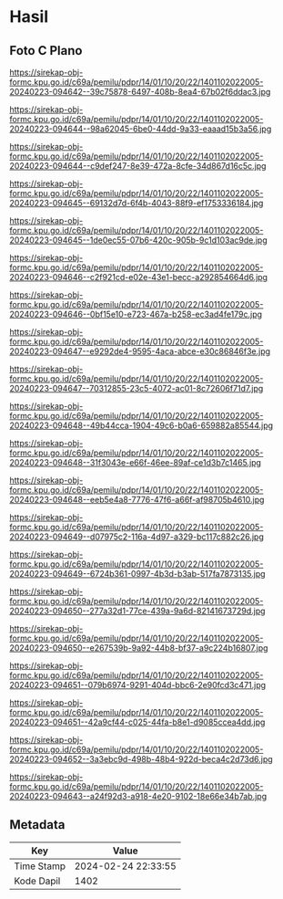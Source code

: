 # Hasil

## Foto C Plano

https://sirekap-obj-formc.kpu.go.id/c69a/pemilu/pdpr/14/01/10/20/22/1401102022005-20240223-094642--39c75878-6497-408b-8ea4-67b02f6ddac3.jpg

https://sirekap-obj-formc.kpu.go.id/c69a/pemilu/pdpr/14/01/10/20/22/1401102022005-20240223-094644--98a62045-6be0-44dd-9a33-eaaad15b3a56.jpg

https://sirekap-obj-formc.kpu.go.id/c69a/pemilu/pdpr/14/01/10/20/22/1401102022005-20240223-094644--c9def247-8e39-472a-8cfe-34d867d16c5c.jpg

https://sirekap-obj-formc.kpu.go.id/c69a/pemilu/pdpr/14/01/10/20/22/1401102022005-20240223-094645--69132d7d-6f4b-4043-88f9-ef1753336184.jpg

https://sirekap-obj-formc.kpu.go.id/c69a/pemilu/pdpr/14/01/10/20/22/1401102022005-20240223-094645--1de0ec55-07b6-420c-905b-9c1d103ac9de.jpg

https://sirekap-obj-formc.kpu.go.id/c69a/pemilu/pdpr/14/01/10/20/22/1401102022005-20240223-094646--c2f921cd-e02e-43e1-becc-a292854664d6.jpg

https://sirekap-obj-formc.kpu.go.id/c69a/pemilu/pdpr/14/01/10/20/22/1401102022005-20240223-094646--0bf15e10-e723-467a-b258-ec3ad4fe179c.jpg

https://sirekap-obj-formc.kpu.go.id/c69a/pemilu/pdpr/14/01/10/20/22/1401102022005-20240223-094647--e9292de4-9595-4aca-abce-e30c86846f3e.jpg

https://sirekap-obj-formc.kpu.go.id/c69a/pemilu/pdpr/14/01/10/20/22/1401102022005-20240223-094647--70312855-23c5-4072-ac01-8c72606f71d7.jpg

https://sirekap-obj-formc.kpu.go.id/c69a/pemilu/pdpr/14/01/10/20/22/1401102022005-20240223-094648--49b44cca-1904-49c6-b0a6-659882a85544.jpg

https://sirekap-obj-formc.kpu.go.id/c69a/pemilu/pdpr/14/01/10/20/22/1401102022005-20240223-094648--31f3043e-e66f-46ee-89af-ce1d3b7c1465.jpg

https://sirekap-obj-formc.kpu.go.id/c69a/pemilu/pdpr/14/01/10/20/22/1401102022005-20240223-094648--eeb5e4a8-7776-47f6-a66f-af98705b4610.jpg

https://sirekap-obj-formc.kpu.go.id/c69a/pemilu/pdpr/14/01/10/20/22/1401102022005-20240223-094649--d07975c2-116a-4d97-a329-bc117c882c26.jpg

https://sirekap-obj-formc.kpu.go.id/c69a/pemilu/pdpr/14/01/10/20/22/1401102022005-20240223-094649--6724b361-0997-4b3d-b3ab-517fa7873135.jpg

https://sirekap-obj-formc.kpu.go.id/c69a/pemilu/pdpr/14/01/10/20/22/1401102022005-20240223-094650--277a32d1-77ce-439a-9a6d-82141673729d.jpg

https://sirekap-obj-formc.kpu.go.id/c69a/pemilu/pdpr/14/01/10/20/22/1401102022005-20240223-094650--e267539b-9a92-44b8-bf37-a9c224b16807.jpg

https://sirekap-obj-formc.kpu.go.id/c69a/pemilu/pdpr/14/01/10/20/22/1401102022005-20240223-094651--079b6974-9291-404d-bbc6-2e90fcd3c471.jpg

https://sirekap-obj-formc.kpu.go.id/c69a/pemilu/pdpr/14/01/10/20/22/1401102022005-20240223-094651--42a9cf44-c025-44fa-b8e1-d9085ccea4dd.jpg

https://sirekap-obj-formc.kpu.go.id/c69a/pemilu/pdpr/14/01/10/20/22/1401102022005-20240223-094652--3a3ebc9d-498b-48b4-922d-beca4c2d73d6.jpg

https://sirekap-obj-formc.kpu.go.id/c69a/pemilu/pdpr/14/01/10/20/22/1401102022005-20240223-094643--a24f92d3-a918-4e20-9102-18e66e34b7ab.jpg


## Metadata

| Key        | Value               |
| ---------- | ------------------- |
| Time Stamp | 2024-02-24 22:33:55 |
| Kode Dapil | 1402                |



